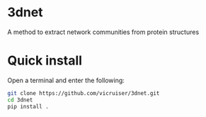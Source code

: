 # 3dnet

A method to extract network communities from protein structures


# Quick install

Open a terminal and enter the following:

``` bash
git clone https://github.com/vicruiser/3dnet.git
cd 3dnet
pip install . 
```
